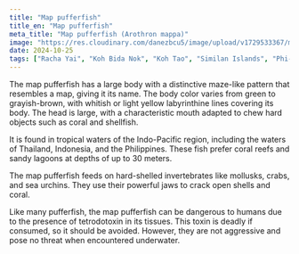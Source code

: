 ```yaml
---
title: "Map pufferfish"
title_en: "Map pufferfish"
meta_title: "Map pufferfish (Arothron mappa)"
image: "https://res.cloudinary.com/danezbcu5/image/upload/v1729533367/map-pufferfish_mf3soy.png"
date: 2024-10-25
tags: ["Racha Yai", "Koh Bida Nok", "Koh Tao", "Similan Islands", "Phi-Phi"]
---
```


The map pufferfish has a large body with a distinctive maze-like pattern that resembles a map, giving it its name. The body color varies from green to grayish-brown, with whitish or light yellow labyrinthine lines covering its body. The head is large, with a characteristic mouth adapted to chew hard objects such as coral and shellfish.

It is found in tropical waters of the Indo-Pacific region, including the waters of Thailand, Indonesia, and the Philippines. These fish prefer coral reefs and sandy lagoons at depths of up to 30 meters.

The map pufferfish feeds on hard-shelled invertebrates like mollusks, crabs, and sea urchins. They use their powerful jaws to crack open shells and coral.

Like many pufferfish, the map pufferfish can be dangerous to humans due to the presence of tetrodotoxin in its tissues. This toxin is deadly if consumed, so it should be avoided. However, they are not aggressive and pose no threat when encountered underwater.
